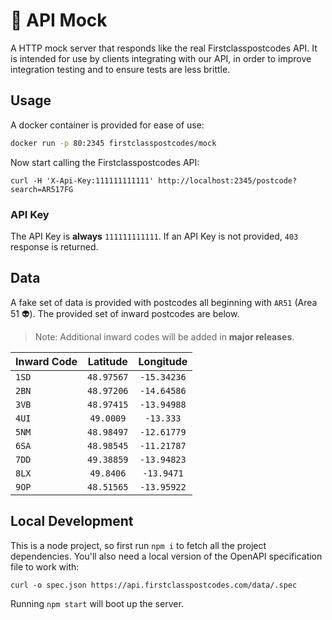 # 🔀 API Mock

A HTTP mock server that responds like the real Firstclasspostcodes API. It is intended for use by clients integrating with our API, in order to improve integration testing and to ensure tests are less brittle.

## Usage

A docker container is provided for ease of use:

```sh
docker run -p 80:2345 firstclasspostcodes/mock
```

Now start calling the Firstclasspostcodes API:

```
curl -H 'X-Api-Key:111111111111' http://localhost:2345/postcode?search=AR517FG
```

### API Key

The API Key is **always** `111111111111`. If an API Key is not provided, `403` response is returned. 

## Data

A fake set of data is provided with postcodes all beginning with `AR51` (Area 51 👽). The provided set of inward postcodes are below. 

> Note: Additional inward codes will be added in **major releases**.

| Inward Code | Latitude | Longitude |
|-------------|:--------:|:---------:|
| `1SD` | `48.97567` | `-15.34236` |
| `2BN` | `48.97206` | `-14.64586` |
| `3VB` | `48.97415` | `-13.94988` |
| `4UI` | `49.0009` | `-13.333` |
| `5NM` | `48.98497` | `-12.61779` |
| `6SA` | `48.98545` | `-11.21787` |
| `7DD` | `49.38859` | `-13.94823` |
| `8LX` | `49.8406` | `-13.9471` |
| `9OP` | `48.51565` | `-13.95922` |

## Local Development

This is a node project, so first run `npm i` to fetch all the project dependencies. You'll also need a local version of the OpenAPI specification file to work with:

```
curl -o spec.json https://api.firstclasspostcodes.com/data/.spec
```

Running `npm start` will boot up the server. 